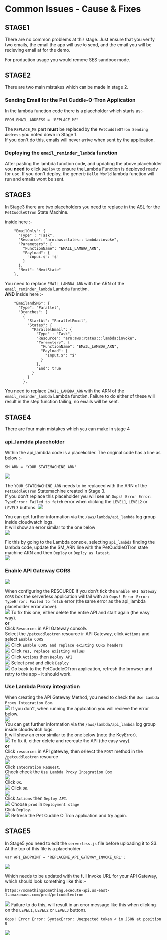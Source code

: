 # Common Issues - Cause & Fixes

## STAGE1

There are no common problems at this stage. Just ensure that you verify two emails, the email the app will use to send, and the email you will be recieving email at for the demo.  

For production usage you would remove SES sandbox mode.  

## STAGE2

There are two main mistakes which can be made in stage 2.  

### Sending Email for the Pet Cuddle-O-Tron Application

In the lambda function code there is a placeholder which starts as:-
```
FROM_EMAIL_ADDRESS = 'REPLACE_ME'
```
The `REPLACE_ME` part **must** be replaced by the `PetCuddleOTron Sending Address` you noted down in Stage 1.  
If you don't do this, emails will never arrive when sent by the application.  

### Deploying the `email_reminder_lambda` function

After pasting the lambda function code, and updating the above placeholder you **need** to click `Deploy` to ensure the Lambda Function is deployed ready for use. If you don't deploy, the generic `Hello World` lambda function will run and emails wont be sent.  

## STAGE3

In Stage3 there are two placeholders you need to replace in the ASL for the `PetCuddleOTron` State Machine.  

inside here :-

```
    "EmailOnly": {
      "Type" : "Task",
      "Resource": "arn:aws:states:::lambda:invoke",
      "Parameters": {
        "FunctionName": "EMAIL_LAMBDA_ARN",
        "Payload": {
          "Input.$": "$"
        }
      },
      "Next": "NextState"
    },
```

You need to replace `EMAIL_LAMBDA_ARN` with the ARN of the `email_reminder_lambda` Lambda function.  
**AND**
inside here :-
```
    "EmailandSMS": {
      "Type": "Parallel",
      "Branches": [
        {
          "StartAt": "ParallelEmail",
          "States": {
            "ParallelEmail": {
              "Type" : "Task",
              "Resource": "arn:aws:states:::lambda:invoke",
              "Parameters": {
                "FunctionName": "EMAIL_LAMBDA_ARN",
                "Payload": {
                  "Input.$": "$"
                }
              },
              "End": true
            }
          }
        },
```
You need to replace `EMAIL_LAMBDA_ARN` with the ARN of the `email_reminder_lambda` Lambda function. 
Failure to do either of these will result in the step function failing, no emails will be sent.  

## STAGE4

There are four main mistakes which you can make in stage 4

### api_lamdda placeholder

Within the api_lambda code is a placeholder. The original code has a line as below :-
```
SM_ARN = 'YOUR_STATEMACHINE_ARN'
```
![](api_lambda_placeholder/api_lambda_placeholder1.png) 

The `YOUR_STATEMACHINE_ARN` needs to be replaced with the ARN of the `PetCuddleOTron` Statemachine created in Stage 3.  
If you don't replace this placeholder you will see an `Oops! Error Error: TypeError: Failed to fetch` error when clicking the `LEVEL1`, `LEVEL2` or `LEVEL3` buttons. 
![](api_lambda_placeholder/api_lambda_placeholder2.png) 

You can get further information via the `/aws/lambda/api_lambda` log group inside cloudwatch logs.  
It will show an error similar to the one below  
![](api_lambda_placeholder/api_lambda_placeholder3.png) 

Fix this by going to the Lambda console, selecting `api_lambda` finding the lambda code, update the SM_ARN line with the PetCuddleOTron state machine ARN and then `Deploy` or `Deploy as latest`.  
![](api_lambda_placeholder/api_lambda_placeholder4.png) 

### Enable API Gateway CORS

![](corsbox/cors1.png) 

When configuring the RESOURCE if you don't tick the `Enable API Gateway CORS` box the serverless application will fail with an `Oops! Error Error: TypeError: Failed to fetch` error (the same error as the api_lambda placeholder error above).  
![](corsbox/cors2.png)
To fix this one, either delete the entire API and start again (the easy way).  
**or**  
Click `Resources` in API Gateway console.  
Select the `/petcuddleotron` resource in API Gateway, click `Actions` and select `Enable CORS`  
![](corsbox/cors3.png)
Click `Enable CORS and replace existing CORS headers`  
![](corsbox/cors4.png)
Click `Yes, replace existing values`  
![](corsbox/cors5.png)
Click `Actions` then `Deploy API`    
![](corsbox/cors6.png)
Select `prod` and click `Deploy`  
![](corsbox/cors7.png)
Go back to the PetCuddleOTron application, refresh the browser and retry to the app - it should work.  


### Use Lambda Proxy integration

When creating the API Gateway Method, you need to check the `Use Lambda Proxy Integration Box`.   
![](lambdaproxyintegration/lambdaproxyintegration1.png) 
If you don't, when running the application you will recieve the error below.  
![](lambdaproxyintegration/lambdaproxyintegration2.png)  
You can get further information via the `/aws/lambda/api_lambda` log group inside cloudwatch logs.  
It will show an error similar to the one below (note the KeyError).   
![](lambdaproxyintegration/lambdaproxyintegration3.png) 
To fix it, either delete and recreate the API (the easy way).  
**or**  
Click `resources` in API gateway, then selevct the `POST` method in the `/petcuddleotron` resource  
![](lambdaproxyintegration/lambdaproxyintegration4.png)  
Click `Integration Request`.  
Check check the `Use Lambda Proxy Integration Box`  
![](lambdaproxyintegration/lambdaproxyintegration5.png)  
Click `OK`.  
![](lambdaproxyintegration/lambdaproxyintegration6.png) 
Click `OK`.  
![](lambdaproxyintegration/lambdaproxyintegration7.png)  
Click `Actions` then `Deploy API`.  
![](lambdaproxyintegration/lambdaproxyintegration8.png) 
Choose `prod` in `Deployment stage`   
Click `Deploy`.  
![](lambdaproxyintegration/lambdaproxyintegration9.png) 
Refresh the Pet Cuddle O Tron application and try again.   


## STAGE5

In Stage5 you need to edit the `serverless.js` file before uploading it to S3.  
At the top of this file is a placeholder  
```
var API_ENDPOINT = 'REPLACEME_API_GATEWAY_INVOKE_URL';
```
![](serverlessjs_notupdated/serverlessjs1.png) 

Which needs to be updated with the full Invoke URL for your API Gateway, which should look something like this :-
```
https://somethingsomething.execute-api.us-east-1.amazonaws.com/prod/petcuddleotron
```
![](serverlessjs_notupdated/serverlessjs3.png) 
Failure to do this, will result in an error message like this when clicking on the `LEVEL1`, `LEVEL2` or `LEVEL3` buttons.  
```
Oops! Error Error: SyntaxError: Unexpected token < in JSON at position 0
```
![](serverlessjs_notupdated/serverlessjs2.png) 
